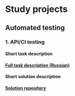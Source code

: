 # Study projects
## Automated testing
### 1. API/CI testing
#### Short task description
#### [Full task description (Russian)](https://github.com/netology-code/aqa-homeworks/tree/master/api-ci)
#### Short solution description
#### [Solution repository](https://github.com/schastev/aqa1-2/tree/master)
[]()
